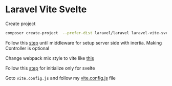 # Laravel Vite Svelte

Create project
```sh
composer create-project  --prefer-dist laravel/laravel laravel-vite-svelte
```

Follow this [step](https://inertiajs.com/server-side-setup) until middleware for setup server side with inertia. Making Controller is optional


Change webpack mix style to vite like [this](./resources/views/app.blade.php)


Follow this [step](https://inertiajs.com/client-side-setup) for initialize only for svelte

Goto `vite.config.js` and follow my [vite.config.js](./vite.config.js) file